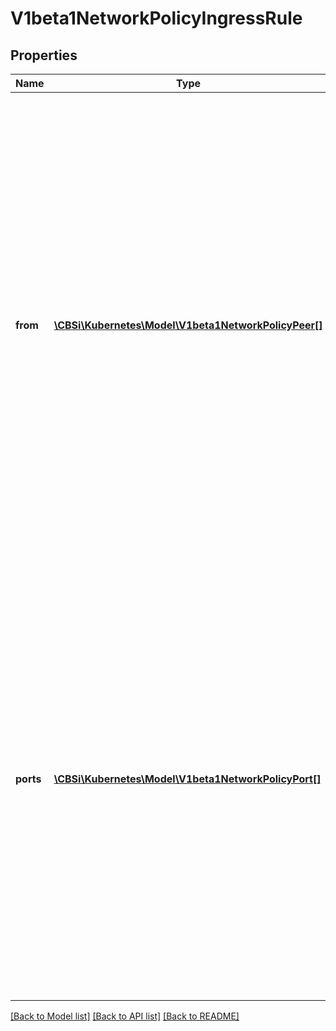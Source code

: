 # V1beta1NetworkPolicyIngressRule

## Properties
Name | Type | Description | Notes
------------ | ------------- | ------------- | -------------
**from** | [**\CBSi\Kubernetes\Model\V1beta1NetworkPolicyPeer[]**](V1beta1NetworkPolicyPeer.md) | List of sources which should be able to access the pods selected for this rule. Items in this list are combined using a logical OR operation. If this field is empty or missing, this rule matches all sources (traffic not restricted by source). If this field is present and contains at least on item, this rule allows traffic only if the traffic matches at least one item in the from list. | [optional] 
**ports** | [**\CBSi\Kubernetes\Model\V1beta1NetworkPolicyPort[]**](V1beta1NetworkPolicyPort.md) | List of ports which should be made accessible on the pods selected for this rule. Each item in this list is combined using a logical OR. If this field is empty or missing, this rule matches all ports (traffic not restricted by port). If this field is present and contains at least one item, then this rule allows traffic only if the traffic matches at least one port in the list. | [optional] 

[[Back to Model list]](../README.md#documentation-for-models) [[Back to API list]](../README.md#documentation-for-api-endpoints) [[Back to README]](../README.md)


